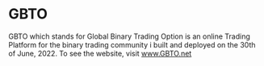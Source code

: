 # GBTO
GBTO which stands for Global Binary Trading Option is an online Trading Platform for the binary trading community i built and deployed on the 30th of June, 2022. To see the website, visit www.GBTO.net
